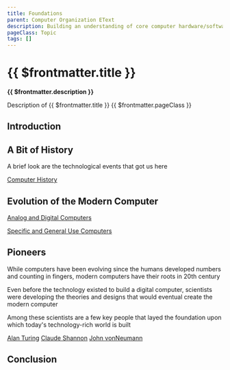 ```yaml
---
title: Foundations
parent: Computer Organization EText
description: Building an understanding of core computer hardware/software concepts, standards, and components present on modern-day computers
pageClass: Topic
tags: []
---
```


# {{ $frontmatter.title }}
**{{ $frontmatter.description }}**

Description of {{ $frontmatter.title }} {{ $frontmatter.pageClass }}

## Introduction

## A Bit of History
A brief look are the technological events that got us here

[Computer History](History/)

## Evolution of the Modern Computer

[Analog and Digital Computers](AnalogDigitalComputers/)

[Specific and General Use Computers](SpecificGeneralUseComputers/)

## Pioneers
While computers have been evolving since the humans developed numbers and counting in fingers, modern computers have their roots in 20th century

Even before the technology existed to build a digital computer, scientists were developing the theories and designs that would eventual create the modern computer

Among these scientists are a few key people that layed the foundation upon which today's technology-rich world is built

[Alan Turing](Turing/)
[Claude Shannon](Shannon/)
[John vonNeumann](vonNeumann/)

## Conclusion
